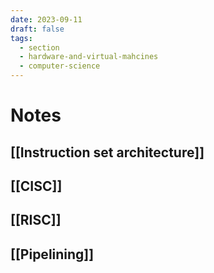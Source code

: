 ```yaml
---
date: 2023-09-11
draft: false
tags:
  - section
  - hardware-and-virtual-mahcines
  - computer-science
---
```

# Notes

## [[Instruction set architecture]]
## [[CISC]]
## [[RISC]]
## [[Pipelining]]